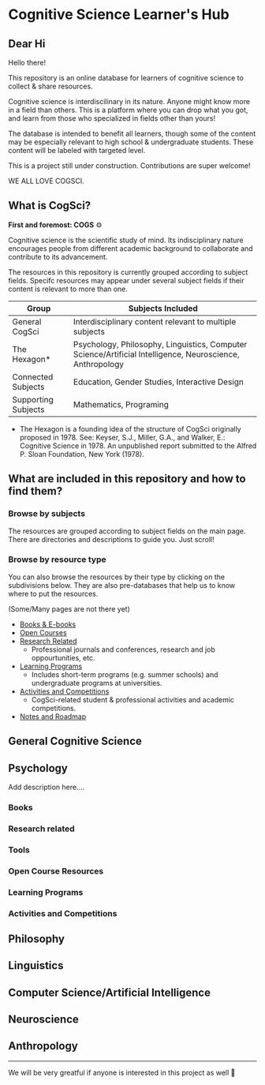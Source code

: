 # Cognitive Science Learner's Hub
## Dear Hi
Hello there!

This repository is an online database for learners of cognitive science to collect &amp; share resources. 

Cognitive science is interdiscilinary in its nature. Anyone might know more in a field than others. This is a platform where you can drop what you got, and learn from those who specialized in fields other than yours!

The database is intended to benefit all learners, though some of the content may be especially relevant to high school &amp; undergraduate students. These content will be labeled with targeted level.

This is a project still under construction. Contributions are super welcome! 

WE ALL LOVE COGSCI.

## What is CogSci? 

**First and foremost: COGS** ⚙️

Cognitive science is the scientific study of mind. Its indisciplinary nature encourages people from different academic background to collaborate and contribute to its advancement.

The resources in this repository is currently grouped according to subject fields. Specifc resources may appear under several subject fields if their content is relevant to more than one.

|Group|Subjects Included|
|---|---|
|General CogSci|Interdisciplinary content relevant to multiple subjects|
|The Hexagon*|Psychology, Philosophy, Linguistics, Computer Science/Artificial Intelligence, Neuroscience, Anthropology|
|Connected Subjects|Education, Gender Studies, Interactive Design|
|Supporting Subjects|Mathematics, Programing|

* The Hexagon is a founding idea of the structure of CogSci originally proposed in 1978. See: Keyser, S.J., Miller, G.A., and Walker, E.: Cognitive Science in 1978. An unpublished report submitted to the Alfred P. Sloan Foundation, New York (1978).

## What are included in this repository and how to find them? 

### Browse by subjects

The resources are grouped according to subject fields on the main page. There are directories and descriptions to guide you. Just scroll!

### Browse by resource type

You can also browse the resources by their type by clicking on the subdivisions below. They are also pre-databases that help us to know where to put the resources.

(Some/Many pages are not there yet)
* [Books & E-books](./BOOKS.md)
* [Open Courses](./COURSES.md)
* [Research Related](./RESEARCH.md) 
  * Professional journals and conferences, research and job oppourtunities, etc. 
* [Learning Programs](./PROGRAMS.md)
  * Includes short-term programs (e.g. summer schools) and undergraduate programs at universities.
* [Activities and Competitions](./ACTIVITIES.md)
  * CogSci-related student & professional activities and academic competitions.
* [Notes and Roadmap](./ROUTES.md)

## General Cognitive Science

## Psychology

Add description here....

### Books

### Research related

### Tools

### Open Course Resources

### Learning Programs

### Activities and Competitions


## Philosophy
## Linguistics
## Computer Science/Artificial Intelligence
## Neuroscience
## Anthropology


---
We will be very greatful if anyone is interested in this project as well 🥺
